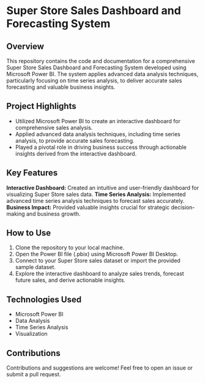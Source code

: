 # Super Store Sales Dashboard and Forecasting System

## Overview
This repository contains the code and documentation for a comprehensive Super Store Sales Dashboard and Forecasting System developed using Microsoft Power BI. The system applies advanced data analysis techniques, particularly focusing on time series analysis, to deliver accurate sales forecasting and valuable business insights.

## Project Highlights
* Utilized Microsoft Power BI to create an interactive dashboard for comprehensive sales analysis.
* Applied advanced data analysis techniques, including time series analysis, to provide accurate sales forecasting.
* Played a pivotal role in driving business success through actionable insights derived from the interactive dashboard.

## Key Features
<b>Interactive Dashboard:</b> Created an intuitive and user-friendly dashboard for visualizing Super Store sales data.
<b>Time Series Analysis:</b> Implemented advanced time series analysis techniques to forecast sales accurately.
<b>Business Impact:</b> Provided valuable insights crucial for strategic decision-making and business growth.

## How to Use
1. Clone the repository to your local machine.
2. Open the Power BI file (.pbix) using Microsoft Power BI Desktop.
3. Connect to your Super Store sales dataset or import the provided sample dataset.
4. Explore the interactive dashboard to analyze sales trends, forecast future sales, and derive actionable insights.

## Technologies Used
* Microsoft Power BI
* Data Analysis
* Time Series Analysis
* Visualization

## Contributions
Contributions and suggestions are welcome! Feel free to open an issue or submit a pull request.
